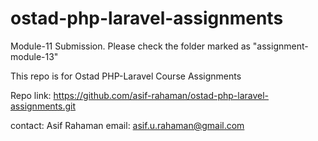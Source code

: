 # ostad-php-laravel-assignments

Module-11 Submission. Please check the folder marked as "assignment-module-13"

This repo is for Ostad PHP-Laravel Course Assignments

Repo link: https://github.com/asif-rahaman/ostad-php-laravel-assignments.git


contact:
Asif Rahaman
email: asif.u.rahaman@gmail.com
